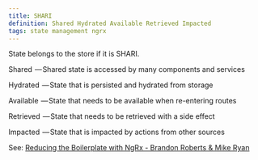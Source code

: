 ```yaml
---
title: SHARI
definition: Shared Hydrated Available Retrieved Impacted
tags: state management ngrx
---
```


State belongs to the store if it is SHARI.

Shared  — Shared state is accessed by many components and services

Hydrated  — State that is persisted and hydrated from storage

Available  — State that needs to be available when re-entering routes

Retrieved  — State that needs to be retrieved with a side effect

Impacted  — State that is impacted by actions from other sources

See:
[Reducing the Boilerplate with NgRx - Brandon Roberts & Mike Ryan](https://youtu.be/t3jx0EC-Y3c)
